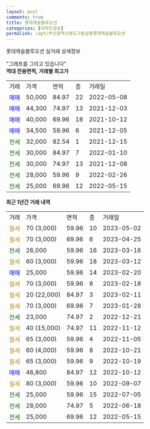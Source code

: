 ```yaml
---
layout: post
comments: true
title: 롯데캐슬블루오션
categories: [아파트정보]
permalink: /apt/부산광역시영도구동삼동롯데캐슬블루오션
---
```


롯데캐슬블루오션 실거래 상세정보

<script type="text/javascript">
  google.charts.load('current', {'packages':['line', 'corechart']});
  google.charts.setOnLoadCallback(drawChart);

  function drawChart() {
    var data = new google.visualization.DataTable();
    data.addColumn('date', '거래일');
    data.addColumn('number', "매매");
    data.addColumn('number', "전세");
    data.addColumn('number', "전매");

    data.addRows([[new Date(Date.parse("2023-05-02")), null, null, null], [new Date(Date.parse("2023-04-25")), null, null, null], [new Date(Date.parse("2023-03-16")), null, 26000, null], [new Date(Date.parse("2023-03-12")), null, null, null], [new Date(Date.parse("2023-02-20")), 25000, null, null], [new Date(Date.parse("2023-02-18")), null, null, null], [new Date(Date.parse("2023-02-11")), null, null, null], [new Date(Date.parse("2023-01-28")), null, null, null], [new Date(Date.parse("2022-12-21")), null, 23000, null], [new Date(Date.parse("2022-11-12")), null, null, null], [new Date(Date.parse("2022-11-05")), null, null, null], [new Date(Date.parse("2022-10-21")), null, null, null], [new Date(Date.parse("2022-10-19")), null, null, null], [new Date(Date.parse("2022-10-12")), 46800, null, null], [new Date(Date.parse("2022-09-07")), null, null, null], [new Date(Date.parse("2022-07-05")), null, 25000, null], [new Date(Date.parse("2022-06-18")), null, 28000, null], [new Date(Date.parse("2022-05-15")), null, 25000, null]]);

    var options = {
      hAxis: {
        format: 'yyyy/MM/dd'
      },    
      lineWidth: 0,
      pointsVisible: true,    
      title: '최근 1년간 유형별 실거래가 분포',
      legend: { position: 'bottom' }
    };

    var formatter = new google.visualization.NumberFormat({pattern:'###,###'} );
    formatter.format(data, 1);
    formatter.format(data, 2);
    
    setTimeout(function() {
        var chart = new google.visualization.LineChart(document.getElementById('columnchart_material'));
        chart.draw(data, (options));
        document.getElementById('loading').style.display = 'none';
    }, 200);
  }
</script>


<div id="loading" style="z-index:20; display: block; margin-left: 0px">"그래프를 그리고 있습니다"</div>
<div id="columnchart_material" style="width: 95%; margin-left: 0px; display: block"></div>
<!-- contents start -->
<b>역대 전용면적, 거래별 최고가</b>
<table class="sortable">
    <tr>
      <td>거래</td>
      <td>가격</td>
      <td>면적</td>
      <td>층</td>
      <td>거래일</td>
    </tr>
        <tr>
          <td><a style="color: blue">매매</a></td>
          <td>50,000</td>
          <td>84.97</td>
          <td>22</td>
          <td>2022-05-08</td>
        </tr>            <tr>
          <td><a style="color: blue">매매</a></td>
          <td>44,300</td>
          <td>74.97</td>
          <td>13</td>
          <td>2021-12-03</td>
        </tr>            <tr>
          <td><a style="color: blue">매매</a></td>
          <td>40,000</td>
          <td>69.96</td>
          <td>18</td>
          <td>2021-10-12</td>
        </tr>            <tr>
          <td><a style="color: blue">매매</a></td>
          <td>34,500</td>
          <td>59.96</td>
          <td>6</td>
          <td>2021-12-05</td>
        </tr>        
        <tr>
              <td><a style="color: darkgreen">전세</a></td>
              <td>32,000</td>
              <td>82.54</td>
              <td>1</td>
              <td>2021-12-15</td>
            </tr>            <tr>
              <td><a style="color: darkgreen">전세</a></td>
              <td>30,000</td>
              <td>84.97</td>
              <td>7</td>
              <td>2022-01-10</td>
            </tr>            <tr>
              <td><a style="color: darkgreen">전세</a></td>
              <td>30,000</td>
              <td>74.97</td>
              <td>13</td>
              <td>2021-12-08</td>
            </tr>            <tr>
              <td><a style="color: darkgreen">전세</a></td>
              <td>28,000</td>
              <td>59.96</td>
              <td>9</td>
              <td>2022-02-26</td>
            </tr>            <tr>
              <td><a style="color: darkgreen">전세</a></td>
              <td>25,000</td>
              <td>69.96</td>
              <td>12</td>
              <td>2022-05-15</td>
            </tr>        
    
</table>

<b>최근 1년간 거래 내역</b>

<table class="sortable">
    <tr>
      <td>거래</td>
      <td>가격</td>
      <td>면적</td>
      <td>층</td>
      <td>거래일</td>
    </tr>
    <tr>
      <td><a style="color: darkgoldenrod">월세</a></td>
      <td>70 (3,000)</td>
      <td>59.96</td>
      <td>10</td>
      <td>2023-05-02</td>
    </tr>          <tr>
      <td><a style="color: darkgoldenrod">월세</a></td>
      <td>70 (3,000)</td>
      <td>69.96</td>
      <td>6</td>
      <td>2023-04-25</td>
    </tr>          <tr>
      <td><a style="color: darkgreen">전세</a></td>
      <td>26,000</td>
      <td>59.96</td>
      <td>16</td>
      <td>2023-03-16</td>
    </tr>          <tr>
      <td><a style="color: darkgoldenrod">월세</a></td>
      <td>60 (3,000)</td>
      <td>59.96</td>
      <td>18</td>
      <td>2023-03-12</td>
    </tr>          <tr>
      <td><a style="color: blue">매매</a></td>
      <td>25,000</td>
      <td>59.96</td>
      <td>14</td>
      <td>2023-02-20</td>
    </tr>          <tr>
      <td><a style="color: darkgoldenrod">월세</a></td>
      <td>70 (3,000)</td>
      <td>59.96</td>
      <td>8</td>
      <td>2023-02-18</td>
    </tr>          <tr>
      <td><a style="color: darkgoldenrod">월세</a></td>
      <td>20 (22,000)</td>
      <td>84.97</td>
      <td>3</td>
      <td>2023-02-11</td>
    </tr>          <tr>
      <td><a style="color: darkgoldenrod">월세</a></td>
      <td>70 (3,000)</td>
      <td>69.96</td>
      <td>7</td>
      <td>2023-01-28</td>
    </tr>          <tr>
      <td><a style="color: darkgreen">전세</a></td>
      <td>23,000</td>
      <td>74.97</td>
      <td>2</td>
      <td>2022-12-21</td>
    </tr>          <tr>
      <td><a style="color: darkgoldenrod">월세</a></td>
      <td>40 (15,000)</td>
      <td>74.97</td>
      <td>11</td>
      <td>2022-11-12</td>
    </tr>          <tr>
      <td><a style="color: darkgoldenrod">월세</a></td>
      <td>65 (3,000)</td>
      <td>59.96</td>
      <td>4</td>
      <td>2022-11-05</td>
    </tr>          <tr>
      <td><a style="color: darkgoldenrod">월세</a></td>
      <td>60 (4,000)</td>
      <td>59.96</td>
      <td>8</td>
      <td>2022-10-21</td>
    </tr>          <tr>
      <td><a style="color: darkgoldenrod">월세</a></td>
      <td>65 (3,000)</td>
      <td>59.96</td>
      <td>9</td>
      <td>2022-10-19</td>
    </tr>          <tr>
      <td><a style="color: blue">매매</a></td>
      <td>46,800</td>
      <td>84.97</td>
      <td>12</td>
      <td>2022-10-12</td>
    </tr>          <tr>
      <td><a style="color: darkgoldenrod">월세</a></td>
      <td>80 (3,000)</td>
      <td>59.96</td>
      <td>10</td>
      <td>2022-09-07</td>
    </tr>          <tr>
      <td><a style="color: darkgreen">전세</a></td>
      <td>25,000</td>
      <td>59.96</td>
      <td>15</td>
      <td>2022-07-05</td>
    </tr>          <tr>
      <td><a style="color: darkgreen">전세</a></td>
      <td>28,000</td>
      <td>74.97</td>
      <td>5</td>
      <td>2022-06-18</td>
    </tr>          <tr>
      <td><a style="color: darkgreen">전세</a></td>
      <td>25,000</td>
      <td>69.96</td>
      <td>12</td>
      <td>2022-05-15</td>
    </tr>      </table>
<!-- contents end -->    

